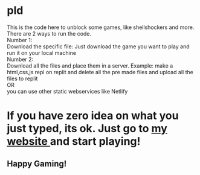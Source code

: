 # pld
This is the code here to unblock some games, like shellshockers and more.
<br>
There are 2 ways to run the code.
<br>
Number 1:
<br>
Download the specific file: Just download the game you want to play and run it on your local machine
<br>
Number 2:
<br>
Download all the files and place them in a server. Example: make a html,css,js repl on replit and delete all the pre made files and upload all the files to replit 
<br>
OR
<br>
you can use other static webservices like Netlify
<br>
<h1>
  If you have zero idea on what you just typed, its ok. Just go to <a href="http://pldmoe.netlify.app"> my website </a> and start playing!
</h1>

<h2>Happy Gaming!</h2>
